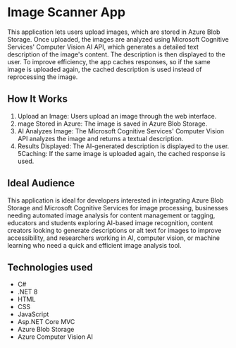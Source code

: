 # Image Scanner App
This application lets users upload images, which are stored in Azure Blob Storage. Once uploaded, the images are analyzed using Microsoft Cognitive Services' Computer Vision AI API, which generates a detailed text description of the image's content. The description is then displayed to the user. To improve efficiency, the app caches responses, so if the same image is uploaded again, the cached description is used instead of reprocessing the image.

## How It Works
1. Upload an Image: Users upload an image through the web interface.
2. mage Stored in Azure: The image is saved in Azure Blob Storage.
3. AI Analyzes Image: The Microsoft Cognitive Services' Computer Vision API analyzes the image and returns a textual description.
4. Results Displayed: The AI-generated description is displayed to the user.
5Caching: If the same image is uploaded again, the cached response is used.

## Ideal Audience
This application is ideal for developers interested in integrating Azure Blob Storage and Microsoft Cognitive Services for image processing, businesses needing automated image analysis for content management or tagging, educators and students exploring AI-based image recognition, content creators looking to generate descriptions or alt text for images to improve accessibility, and researchers working in AI, computer vision, or machine learning who need a quick and efficient image analysis tool.

## Technologies used
* C#
* .NET 8
* HTML
* CSS
* JavaScript
* Asp.NET Core MVC
* Azure Blob Storage
* Azure Computer Vision AI 
